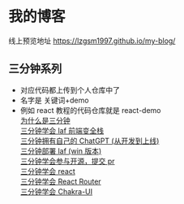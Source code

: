 # 我的博客
线上预览地址 https://lzgsm1997.github.io/my-blog/
## 三分钟系列
- 对应代码都上传到个人仓库中了
- 名字是 关键词+demo  
- 例如 react 教程的代码仓库就是 react-demo   
[为什么是三分钟](https://lzgsm1997.github.io/my-blog/pages/quickStart/preface/)   
[三分钟学会 laf 前端变全栈](https://lzgsm1997.github.io/my-blog/pages/quickStart/laf/)        
[三分钟拥有自己的 ChatGPT (从开发到上线)](https://lzgsm1997.github.io/my-blog/pages/quickStart/chatGPT/)        
[三分钟部署 laf (win 版本)](https://lzgsm1997.github.io/my-blog/pages/quickStart/deployLaf/)   
[三分钟学会参与开源，提交 pr](https://lzgsm1997.github.io/my-blog/pages/quickStart/pr/)   
[三分钟学会 react](https://lzgsm1997.github.io/my-blog/pages/quickStart/react/)   
[三分钟学会 React Router](https://lzgsm1997.github.io/my-blog/pages/quickStart/reactRouter/)   
[三分钟学会 Chakra-UI](https://lzgsm1997.github.io/my-blog/pages/quickStart/chakra/)
